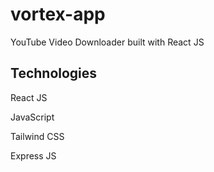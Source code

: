 # vortex-app
YouTube Video Downloader built with React JS


## Technologies

React JS

JavaScript

Tailwind CSS

Express JS

